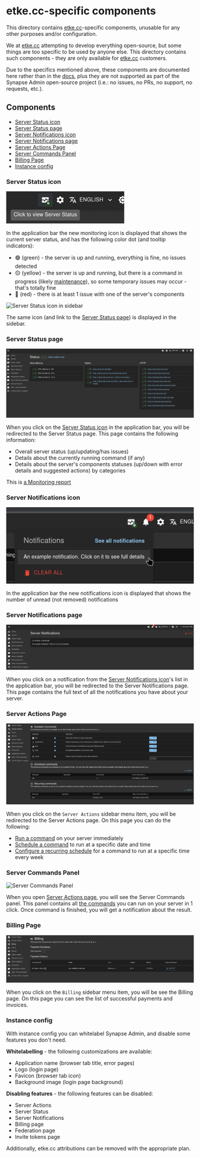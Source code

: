 # etke.cc-specific components

This directory contains [etke.cc](https://etke.cc)-specific components, unusable for any other purposes and/or configuration.

We at [etke.cc](https://etke.cc) attempting to develop everything open-source, but some things are too specific to be used by anyone else. This directory contains such components - they are only available for [etke.cc](https://etke.cc) customers.

Due to the specifics mentioned above, these components are documented here rather than in the [docs](../../../docs/README.md), plus they are not supported as part of the Synapse Admin open-source project (i.e.: no issues, no PRs, no support, no requests, etc.).

## Components

<!-- vim-markdown-toc GFM -->

* [Server Status icon](#server-status-icon)
* [Server Status page](#server-status-page)
* [Server Notifications icon](#server-notifications-icon)
* [Server Notifications page](#server-notifications-page)
* [Server Actions Page](#server-actions-page)
* [Server Commands Panel](#server-commands-panel)
* [Billing Page](#billing-page)
* [Instance config](#instance-config)

<!-- vim-markdown-toc -->

### Server Status icon

![Server Status icon](../../../screenshots/etke.cc/server-status/indicator.webp)

In the application bar the new monitoring icon is displayed that shows the current server status, and has the following color dot (and tooltip indicators):

* 🟢 (green) - the server is up and running, everything is fine, no issues detected
* 🟡 (yellow) - the server is up and running, but there is a command in progress (likely [maintenance](https://etke.cc/help/extras/scheduler/#maintenance)), so some temporary issues may occur - that's totally fine
* 🔴 (red) - there is at least 1 issue with one of the server's components

![Server Status icon in sidebar](../../../screenshots/etke.cc/server-status/indicator-sidebar.webp)

The same icon (and link to the [Server Status page](#server-status-page)) is displayed in the sidebar.

### Server Status page

![Server Status Page](../../../screenshots/etke.cc/server-status/page.webp)

When you click on the [Server Status icon](#server-status-icon) in the application bar, you will be redirected to the
Server Status page. This page contains the following information:

* Overall server status (up/updating/has issues)
* Details about the currently running command (if any)
* Details about the server's components statuses (up/down with error details and suggested actions) by categories

This is [a Monitoring report](https://etke.cc/services/monitoring/)

### Server Notifications icon

![Server Notifications icon](../../../screenshots/etke.cc/server-notifications/badge.webp)

In the application bar the new notifications icon is displayed that shows the number of unread (not removed) notifications

### Server Notifications page

![Server Notifications Page](../../../screenshots/etke.cc/server-notifications/page.webp)

When you click on a notification from the [Server Notifications icon](#server-notifications-icon)'s list in the application bar, you will be redirected to the Server Notifications page. This page contains the full text of all the notifications you have about your server.

### Server Actions Page

![Server Actions Page](../../../screenshots/etke.cc/server-actions/page.webp)

When you click on the `Server Actions` sidebar menu item, you will be redirected to the Server Actions page.
On this page you can do the following:

* [Run a command](#server-commands-panel) on your server immediately
* [Schedule a command](https://etke.cc/help/extras/scheduler/#schedule) to run at a specific date and time
* [Configure a recurring schedule](https://etke.cc/help/extras/scheduler/#recurring) for a command to run at a specific time every week

### Server Commands Panel

![Server Commands Panel](../../../screenshots/etke.cc/server-commands/panel.webp)

When you open [Server Actions page](#server-status-page), you will see the Server Commands panel.
This panel contains all [the commands](https://etke.cc/help/extras/scheduler/#commands) you can run on your server in 1 click.
Once command is finished, you will get a notification about the result.

### Billing Page

![Billing Page](../../../screenshots/etke.cc/billing/page.webp)

When you click on the `Billing` sidebar menu item, you will be see the Billing page.
On this page you can see the list of successful payments and invoices.

### Instance config

With instance config you can whitelabel Synapse Admin, and disable some features you don't need.

**Whitelabelling** - the following customizations are available:

* Application name (browser tab title, error pages)
* Logo (login page)
* Favicon (browser tab icon)
* Background image (login page background)

**Disabling features** - the following features can be disabled:

* Server Actions
* Server Status
* Server Notifications
* Billing page
* Federation page
* Invite tokens page

Additionally, etke.cc attributions can be removed with the appropriate plan.
